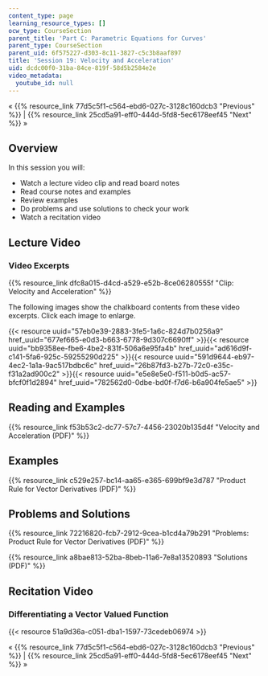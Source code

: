 ```yaml
---
content_type: page
learning_resource_types: []
ocw_type: CourseSection
parent_title: 'Part C: Parametric Equations for Curves'
parent_type: CourseSection
parent_uid: 6f575227-d303-8c11-3827-c5c3b8aaf897
title: 'Session 19: Velocity and Acceleration'
uid: dcdc00f0-31ba-84ce-819f-58d5b2584e2e
video_metadata:
  youtube_id: null
---
```


« {{% resource_link 77d5c5f1-c564-ebd6-027c-3128c160dcb3 "Previous" %}} | {{% resource_link 25cd5a91-eff0-444d-5fd8-5ec6178eef45 "Next" %}} »

Overview
--------

In this session you will:

*   Watch a lecture video clip and read board notes
*   Read course notes and examples
*   Review examples
*   Do problems and use solutions to check your work
*   Watch a recitation video

Lecture Video
-------------

### Video Excerpts

{{% resource_link dfc8a015-d4cd-a529-e52b-8ce06280555f "Clip: Velocity and Acceleration" %}}

The following images show the chalkboard contents from these video excerpts. Click each image to enlarge.

{{< resource uuid="57eb0e39-2883-3fe5-1a6c-824d7b0256a9" href_uuid="677ef665-e0d3-b663-6778-9d307c6690ff" >}}{{< resource uuid="bb9358ee-fbe6-4be2-831f-506a6e95fa4b" href_uuid="ad616d9f-c141-5fa6-925c-59255290d225" >}}{{< resource uuid="591d9644-eb97-4ec2-1a1a-9ac517bdbc6c" href_uuid="26b87fd3-b27b-72c0-e35c-f31a2ad900c2" >}}{{< resource uuid="e5e8e5e0-f511-b0d5-ac57-bfcf0f1d2894" href_uuid="782562d0-0dbe-bd0f-f7d6-b6a904fe5ae5" >}}

Reading and Examples
--------------------

{{% resource_link f53b53c2-dc77-57c7-4456-23020b135d4f "Velocity and Acceleration (PDF)" %}}

Examples
--------

{{% resource_link c529e257-bc14-aa65-e365-699bf9e3d787 "Product Rule for Vector Derivatives (PDF)" %}}

Problems and Solutions
----------------------

{{% resource_link 72216820-fcb7-2912-9cea-b1cd4a79b291 "Problems: Product Rule for Vector Derivatives (PDF)" %}}

{{% resource_link a8bae813-52ba-8beb-11a6-7e8a13520893 "Solutions (PDF)" %}}

Recitation Video
----------------

### Differentiating a Vector Valued Function

{{< resource 51a9d36a-c051-dba1-1597-73cedeb06974 >}}

« {{% resource_link 77d5c5f1-c564-ebd6-027c-3128c160dcb3 "Previous" %}} | {{% resource_link 25cd5a91-eff0-444d-5fd8-5ec6178eef45 "Next" %}} »